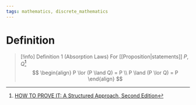```yaml
---
tags: mathematics, discrete_mathematics
---
```


# Definition

> [!info] Definition 1 (Absorption Laws)
> For [[Proposition|statements]] $P, Q$[^1]
> $$
> \begin{align}
> P \lor (P \land Q) = P \\
> P \land (P \lor Q) = P
> \end{align}
> $$


[^1]: [HOW TO PROVE IT: A Structured Approach, Second Edition](zotero://open-pdf/library/items/THI2Q4PN?page=35)